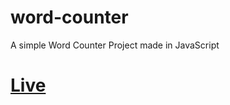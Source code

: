 # word-counter
A simple Word Counter Project made in JavaScript 

# [Live](https://nishantshah977.github.io/word-counter)
